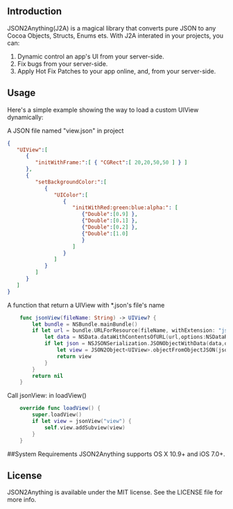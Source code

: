 ## Introduction
JSON2Anything(J2A) is a magical library that converts pure JSON to any Cocoa Objects, Structs, Enums ets.
With J2A interated in your projects, you can:

1. Dynamic control an app's UI  from your server-side.
2. Fix bugs from your server-side.
3. Apply Hot Fix Patches to your app online, and, from your server-side.

## Usage
Here's a simple example showing the way to load a custom UIView dynamically:

A JSON file named "view.json" in project
```JSON
{
   "UIView":[
      {
         "initWithFrame:":[ { "CGRect":[ 20,20,50,50 ] } ]
      },
      {
         "setBackgroundColor:":[
            {
               "UIColor":[
                  {
                     "initWithRed:green:blue:alpha:": [
                        {"Double":[0.9] },
                        {"Double":[0.1] },
                        {"Double":[0.2] },
                        {"Double":[1.0]
                        }
                     ]
                  }
               ]
            }
         ]
      }
   ]
}
```

 A function that return a UIView with \*.json's file's name
```swift
    func jsonView(fileName: String) -> UIView? {
        let bundle = NSBundle.mainBundle()
        if let url = bundle.URLForResource(fileName, withExtension: "json") {
            let data = NSData.dataWithContentsOfURL(url,options:NSDataReadingOptions.DataReadingUncached,error:nil)
            if let json = NSJSONSerialization.JSONObjectWithData(data,options:NSJSONReadingOptions.AllowFragments,error:nil) as? Dictionary<String, [AnyObject]>{
                let view = JSON2Object<UIView>.objectFromObjectJSON(json)
                return view
            }
        }
        return nil
    }
```

Call jsonView: in loadView()
```swift
    override func loadView() {
        super.loadView()
        if let view = jsonView("view") {
            self.view.addSubview(view)
        }
    }
```

##System Requirements
JSON2Anything supports OS X 10.9+ and iOS 7.0+.

## License

JSON2Anything is available under the MIT license. See the LICENSE file for more info.
